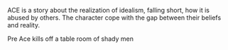ACE is a story about the realization of idealism, falling short, how it is abused by others.
The character cope with the gap between their beliefs and reality.

Pre
Ace kills off a table room of shady men
